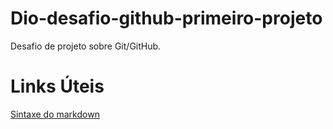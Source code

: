 # Dio-desafio-github-primeiro-projeto
Desafio de projeto sobre Git/GitHub.

# Links Úteis
[Sintaxe do markdown](https://www.markdownguide.org/)
